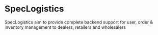 # SpecLogistics
SpecLogistics aim to provide complete backend support for user, order &amp; inventory management to dealers, retailers and wholesalers

